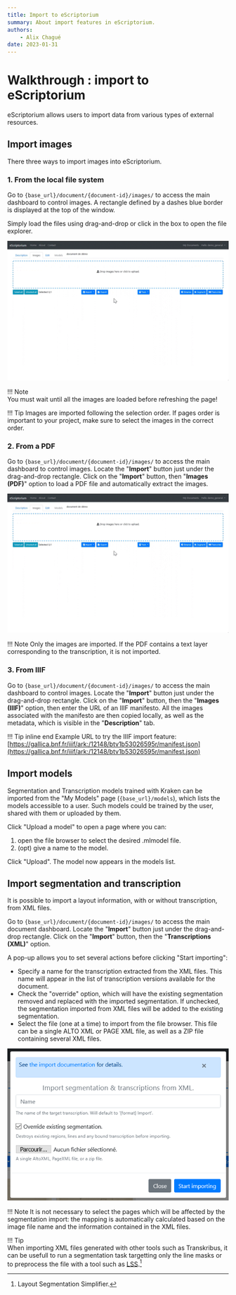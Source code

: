 ```yaml
---
title: Import to eScriptorium
summary: About import features in eScriptorium.
authors:
    - Alix Chagué
date: 2023-01-31
---
```


# Walkthrough : import to eScriptorium

eScriptorium allows users to import data from various types of external resources.

## Import images

There three ways to import images into eScriptorium.

### 1. From the local file system

Go to `{base_url}/document/{document-id}/images/` to access the main dashboard to control images. A rectangle defined by a dashes blue border is displayed at the top of the window.  

Simply load the files using drag-and-drop or click in the box to open the file explorer.  

![image: Demonstration of importing images from the local file system](img/escriptorium_import_images_locales.gif)

!!! Note  
    You must wait until all the images are loaded before refreshing the page!

!!! Tip
    Images are imported following the selection order. If pages order is important to your project, make sure to select the images in the correct order.

### 2. From a PDF

Go to `{base_url}/document/{document-id}/images/` to access the main dashboard to control images. Locate the "**Import**" button just under the drag-and-drop rectangle. Click on the "**Import**" button, then "**Images (PDF)**" option to load a PDF file and automatically extract the images.  

![image: Demonstration of importing images from a PDF](img/escriptorium_import_images_pdf.gif)

!!! Note
    Only the images are imported. If the PDF contains a text layer corresponding to the transcription, it is not imported.

### 3. From IIIF

Go to `{base_url}/document/{document-id}/images/` to access the main dashboard to control images. Locate the "**Import**" button just under the drag-and-drop rectangle. Click on the "**Import**" button, then the "**Images (IIIF)**" option, then enter the URL of an IIIF manifesto. All the images associated with the manifesto are then copied locally, as well as the metadata, which is visible in the "**Description**" tab.

!!! Tip inline end
    Example URL to try the IIIF import feature: [https://gallica.bnf.fr/iiif/ark:/12148/btv1b53026595r/manifest.json](https://gallica.bnf.fr/iiif/ark:/12148/btv1b53026595r/manifest.json)


## Import models

Segmentation and Transcription models trained with Kraken can be imported from the "My Models" page (`{base_url}/models`), which lists the models accessible to a user. Such models could be trained by the user, shared with them or uploaded by them.  

Click "Upload a model" to open a page where you can:

1. open the file browser to select the desired .mlmodel file.
2. (opt) give a name to the model.

Click "Upload". The model now appears in the models list.

<!-- todo: add illustration? -->

## Import segmentation and transcription

It is possible to import a layout information, with or without transcription, from XML files.

Go to `{base_url}/document/{document-id}/images/` to access the main document dashboard. Locate the "**Import**" button just under the drag-and-drop rectangle. Click on the "**Import**" button, then the "**Transcriptions (XML)**" option.  

A pop-up allows you to set several actions before clicking "Start importing":

- Specify a name for the transcription extracted from the XML files. This name will appear in the list of transcription versions available for the document. <!-- todo: add link to the subsection about transcription version -->
- Check the "override" option, which will have the existing segmentation removed and replaced with the imported segmentation. If unchecked, the segmentation imported from XML files will be added to the existing segmentation.
- Select the file (one at a time) to import from the file browser. This file can be a single ALTO XML or PAGE XML file, as well as a ZIP file containing several XML files.

![image: Settings for the XML import feature](img/escriptorium_import_xml_popup.png)

!!! Note
    It is not necessary to select the pages which will be affected by the segmentation import: the mapping is automatically calculated based on the image file name and the information contained in the XML files.  

!!! Tip  
    When importing XML files generated with other tools such as Transkribus, it can be usefull to run a segmentation task targetting only the line masks <!-- todo: add link to mask recalculation --> or to preprocess the file with a tool such as [LSS](https://github.com/ponteineptique/lss).[^lss]


[^lss]: Layout Segmentation Simplifier.